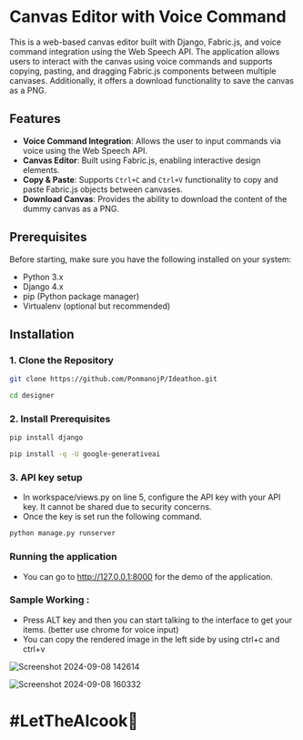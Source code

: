 # Canvas Editor with Voice Command

This is a web-based canvas editor built with Django, Fabric.js, and voice command integration using the Web Speech API. The application allows users to interact with the canvas using voice commands and supports copying, pasting, and dragging Fabric.js components between multiple canvases. Additionally, it offers a download functionality to save the canvas as a PNG.

## Features

- **Voice Command Integration**: Allows the user to input commands via voice using the Web Speech API.
- **Canvas Editor**: Built using Fabric.js, enabling interactive design elements.
- **Copy & Paste**: Supports `Ctrl+C` and `Ctrl+V` functionality to copy and paste Fabric.js objects between canvases.
- **Download Canvas**: Provides the ability to download the content of the dummy canvas as a PNG.

## Prerequisites

Before starting, make sure you have the following installed on your system:

- Python 3.x
- Django 4.x
- pip (Python package manager)
- Virtualenv (optional but recommended)

## Installation

### 1. Clone the Repository

```bash
git clone https://github.com/PonmanojP/Ideathon.git

cd designer
```

### 2. Install Prerequisites

```bash
pip install django

pip install -q -U google-generativeai

```

### 3. API key setup
- In workspace/views.py on line 5, configure the API key with your API key.  It cannot be shared due to security concerns.
- Once the key is set run the following command.

```bash
python manage.py runserver
```

### Running the application
- You can go to http://127.0.0.1:8000 for the demo of the application.

### Sample Working : 
- Press ALT key and then you can start talking to the interface to get your items. (better use chrome for voice input)
- You can copy the rendered image in the left side by using ctrl+c and ctrl+v

![Screenshot 2024-09-08 142614](https://github.com/user-attachments/assets/14b8c4c0-9fcc-4fb4-ad11-dc49ee5c4e0e)

  
![Screenshot 2024-09-08 160332](https://github.com/user-attachments/assets/0a3a475c-f9a0-496c-8997-f68b85081a59)

# #LetTheAIcook🤖


